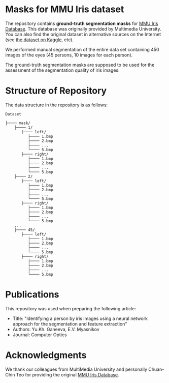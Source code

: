 # Masks for MMU Iris dataset

The repository contains **ground-truth segmentation masks** for [MMU Iris Database](http://pesonna.mmu.edu.my/ccteo/). This database was originally provided by Multimedia University. You can also find the original dataset in alternative sources on the Internet (see [the dataset on Kaggle](https://www.kaggle.com/naureenmohammad/mmu-iris-dataset), etc).

We performed manual segmentation of the entire data set containing 450 images of the eyes (45 persons, 10 images for each person). 

The ground-truth segmentation masks are supposed to be used for the assessment of the segmentation quality of iris images.

# Structure of Repository

The data structure in the repository is as follows:

`Dataset` 
```         
├──── mask/
    ├──── 1/
       ├──── left/
          ├──── 1.bmp
          ├──── 2.bmp
          ├──── ...
          └──── 5.bmp
       ├──── right/
          ├──── 1.bmp
          ├──── 2.bmp
          ├──── ...
          └──── 5.bmp
    ├──── 2/
       ├──── left/
          ├──── 1.bmp
          ├──── 2.bmp
          ├──── ...
          └──── 5.bmp
       ├──── right/
          ├──── 1.bmp
          ├──── 2.bmp
          ├──── ...
          └──── 5.bmp
    ...
    ├──── 45/
       ├──── left/
          ├──── 1.bmp
          ├──── 2.bmp
          ├──── ...
          └──── 5.bmp
       ├──── right/
          ├──── 1.bmp
          ├──── 2.bmp
          ├──── ...
          └──── 5.bmp
```

# Publications

This repository was used when preparing the following article:
* Title: "Identifying a person by iris images using a neural network approach for the segmentation and feature extraction"
* Authors: Yu.Kh. Ganeeva, E.V. Myasnikov 
* Journal: Computer Optics

# Acknowledgments

We thank our colleagues from MultiMedia University and personally Chuan-Chin Teo for providing the original [MMU Iris Database](http://pesonna.mmu.edu.my/ccteo/).


